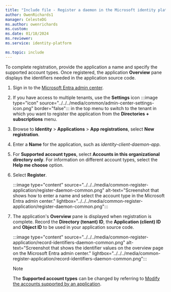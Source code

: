 ```yaml
---
title: "Include file - Register a daemon in the Microsoft identity platform"
author: OwenRichards1
manager: CelesteDG
ms.author: owenrichards
ms.custom:
ms.date: 01/18/2024
ms.reviewer:
ms.service: identity-platform

ms.topic: include
---
```


To complete registration, provide the application a name and specify the supported account types. Once registered, the application **Overview** pane displays the identifiers needed in the application source code.

1. Sign in to the [Microsoft Entra admin center](https://entra.microsoft.com).
1. If you have access to multiple tenants, use the **Settings** icon :::image type="icon" source="../../../media/common/admin-center-settings-icon.png" border="false"::: in the top menu to switch to the tenant in which you want to register the application from the **Directories + subscriptions** menu.
1. Browse to **Identity** > **Applications** > **App registrations**, select **New registration**.
1. Enter a **Name** for the application, such as *identity-client-daemon-app*.
1. For **Supported account types**, select **Accounts in this organizational directory only**. For information on different account types, select the **Help me choose** option.
1. Select **Register**.

    :::image type="content" source="../../../media/common-register-application/register-daemon-common.png" alt-text="Screenshot that shows how to enter a name and select the account type in the Microsoft Entra admin center." lightbox="../../../media/common-register-application/register-daemon-common.png":::

1. The application's **Overview** pane is displayed when registration is complete. Record the **Directory (tenant) ID**, the **Application (client) ID** and **Object ID** to be used in your application source code.

    :::image type="content" source="../../../media/common-register-application/record-identifiers-daemon-common.png" alt-text="Screenshot that shows the identifier values on the overview page on the Microsoft Entra admin center." lightbox="../../../media/common-register-application/record-identifiers-daemon-common.png":::

    >[!NOTE]
    > The **Supported account types** can be changed by referring to [Modify the accounts supported by an application](../../../howto-modify-supported-accounts.md).